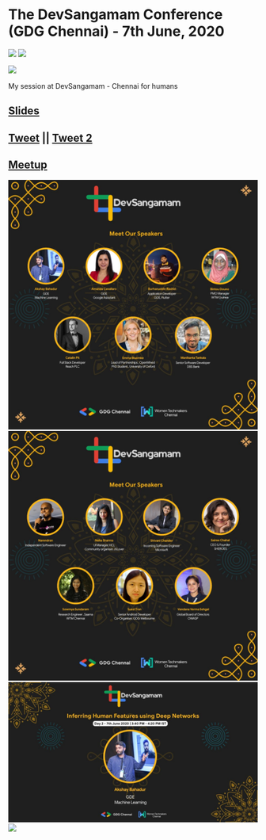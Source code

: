 # The DevSangamam Conference (GDG Chennai) - 7th June, 2020

[![](https://img.shields.io/github/license/sourcerer-io/hall-of-fame.svg?colorB=ff0000)](https://github.com/akshaybahadur21/Emojinator/blob/master/LICENSE.md)  [![](https://img.shields.io/badge/Akshay-Bahadur-brightgreen.svg?colorB=ff0000)](https://akshaybahadur.com)

<img src = "https://secure.meetupstatic.com/photos/event/9/1/2/8/highres_490657160.jpeg">

My session at DevSangamam - Chennai for humans  
## [Slides](https://docs.google.com/presentation/d/1cPWrhYUIEpyCt8VgZH6pjhAj6W3b85PUfdybnyKXReg/edit?usp=sharing)
## [Tweet](https://twitter.com/GDGChennai/status/1267813246880210950) || [Tweet 2](https://twitter.com/GDGChennai/status/1268595354586411008/photo/1)
## [Meetup](https://www.meetup.com/GDGChennai/events/271013784/)
<img src = "https://github.com/akshaybahadur21/DevSangamam-2020/blob/master/speaker_1.jpg">
<img src="https://github.com/akshaybahadur21/DevSangamam-2020/blob/master/speaker_2.jpg">
<img src="https://github.com/akshaybahadur21/DevSangamam-2020/blob/master/akshay.jpg">
<img src="https://github.com/akshaybahadur21/BLOB/blob/master/devsangmam.gif">

